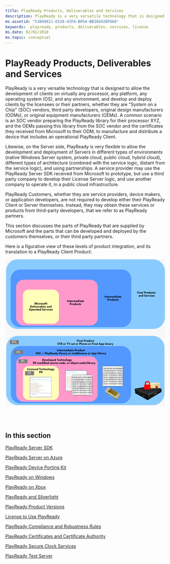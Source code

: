 ```yaml
---
title: PlayReady Products, Deliverables and Services
description: PlayReady is a very versatile technology that is designed to allow the development of Clients on virtually any processor, any platform, any operating system (OS), and any environment.
ms.assetid: "53B49621-E528-43FA-B054-BB38442DF666"
keywords:  playready, products, deliverables, services, license
ms.date: 02/01/2018
ms.topic: conceptual
---
```



# PlayReady Products, Deliverables and Services

PlayReady is a very versatile technology that is designed to allow the development of clients on virtually any processor, any platform, any operating system (OS), and any environment, and develop and deploy clients by the licensees or their partners, whether they are "System on a Chip" (SOC) vendors, third party developers, original design manufacturers (ODMs), or original equipment manufacturers (OEMs). A common scenario is an SOC vendor preparing the PlayReady library for their processor XYZ, and the OEMs passing this library from the SOC vendor and the certificates they received from Microsoft to their ODM, to manufacture and distribute a device that includes an operational PlayReady Client.

Likewise, on the Server side, PlayReady is very flexible to allow the development and deployment of Servers in different types of environments (native Windows Server system, private cloud, public cloud, hybrid cloud), different types of architecture (combined with the service logic, distant from the service logic), and using partnerships. A service provider may use the PlayReady Server SDK received from Microsoft to prototype, but use a third party company to develop their License Server logic, and use another company to operate it, in a public cloud infrastructure.

PlayReady Customers, whether they are service providers, device makers, or application developers, are not required to develop either their PlayReady Client or Server themselves. Instead, they may obtain these services or products from third-party developers, that we refer to as PlayReady partners.

This section discusses the parts of PlayReady that are supplied by Microsoft and the parts that can be developed and deployed by the customers themselves, or their third party partners.

Here is a figurative view of these levels of product integration, and its translation to a PlayReady Client Product:

![Levels of Product Integration](../images/product_integration.png)

<br />
<br />

## In this section

[PlayReady Server SDK](Server-sdk.md)

[PlayReady Server on Azure](Server-on-azure.md)

[PlayReady Device Porting Kit](device-porting-kit.md)

[PlayReady on Windows](playready-on-windows.md)

[PlayReady on Xbox](playready-on-xbox.md)

[PlayReady and Silverlight](silverlight.md)

[PlayReady Product Versions](product-versions.md)

[License to Use PlayReady](license-to-use-playready.md)

[PlayReady Compliance and Robustness Rules](compliance-and-robustness-rules.md)

[PlayReady Certificates and Certificate Authority](certificates.md)

[PlayReady Secure Clock Services](secure-clock-services.md)

[PlayReady Test Server](test-Server.md)
